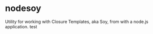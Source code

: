 # nodesoy
Utility for working with Closure Templates, aka Soy, from with a node.js application.
test
